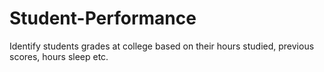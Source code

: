 Student-Performance
=================

Identify students grades at college based on their hours studied, previous scores, hours sleep etc.
